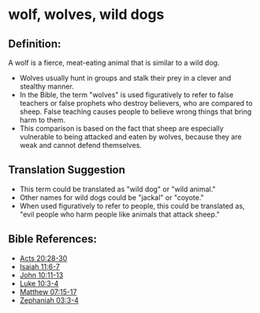 # wolf, wolves, wild dogs #

## Definition: ##

A wolf is a fierce, meat-eating animal that is similar to a wild dog.

* Wolves usually hunt in groups and stalk their prey in a clever and stealthy manner.
* In the Bible, the term "wolves" is used figuratively to refer to false teachers or false prophets who destroy believers, who are compared to sheep. False teaching causes people to believe wrong things that bring harm to them.
* This comparison is based on the fact that sheep are especially vulnerable to being attacked and eaten by wolves, because they are weak and cannot defend themselves.

## Translation Suggestion ##

* This term could be translated as "wild dog" or "wild animal."
* Other names for wild dogs could be "jackal" or "coyote."
* When used figuratively to refer to people, this could be translated as, "evil people who harm people like animals that attack sheep."



## Bible References: ##

* [Acts 20:28-30](en/tn/act/help/20/28)
* [Isaiah 11:6-7](en/tn/isa/help/11/06)
* [John 10:11-13](en/tn/jhn/help/10/11)
* [Luke 10:3-4](en/tn/luk/help/10/03)
* [Matthew 07:15-17](en/tn/mat/help/07/15)
* [Zephaniah 03:3-4](en/tn/zep/help/03/03)